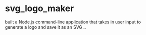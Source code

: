 # svg_logo_maker
built a Node.js command-line application that takes in user input to generate a logo and save it as an SVG ..
